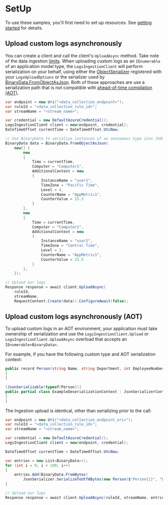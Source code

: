 # SetUp

To use these samples, you'll first need to set up resources. See [getting started](https://github.com/Azure/azure-sdk-for-net/blob/main/sdk/monitor/Azure.Monitor.Ingestion/README.md#getting-started) for details.

## Upload custom logs asynchronously

You can create a client and call the client's `UploadAsync` method. Take note of the data ingestion [limits](https://learn.microsoft.com/azure/azure-monitor/service-limits#custom-logs).  When uploading custom logs as an `IEnumerable` of an application model type, the `LogsIngestionClient` will perform serialization on your behalf, using either the [ObjectSerializer](https://learn.microsoft.com/dotnet/api/azure.core.serialization.objectserializer?view=azure-dotnet) registered with your `LogsUploadOptions` or the serializer used by [BinaryData.FromObjectAsJson](https://learn.microsoft.com/dotnet/api/system.binarydata.fromobjectasjson).  Both of these approaches are use a serialization path that is not compatible with [ahead-of-time compilation (AOT)](https://learn.microsoft.com/dotnet/core/deploying/native-aot).

```C# Snippet:UploadCustomLogsAsync
var endpoint = new Uri("<data_collection_endpoint>");
var ruleId = "<data_collection_rule_id>";
var streamName = "<stream_name>";

var credential = new DefaultAzureCredential();
LogsIngestionClient client = new(endpoint, credential);
DateTimeOffset currentTime = DateTimeOffset.UtcNow;

// Use BinaryData to serialize instances of an anonymous type into JSON
BinaryData data = BinaryData.FromObjectAsJson(
    new[] {
        new
        {
            Time = currentTime,
            Computer = "Computer1",
            AdditionalContext = new
            {
                InstanceName = "user1",
                TimeZone = "Pacific Time",
                Level = 4,
                CounterName = "AppMetric1",
                CounterValue = 15.3
            }
        },
        new
        {
            Time = currentTime,
            Computer = "Computer2",
            AdditionalContext = new
            {
                InstanceName = "user2",
                TimeZone = "Central Time",
                Level = 3,
                CounterName = "AppMetric1",
                CounterValue = 23.5
            }
        },
    });

// Upload our logs
Response response = await client.UploadAsync(
    ruleId,
    streamName,
    RequestContent.Create(data)).ConfigureAwait(false);
```

## Upload custom logs asynchronously (AOT)

To upload custom logs in an AOT environment, your application must take ownership of serialization and use the `LogsIngestionClient.Upload` or `LogsIngestionClient.UploadAsync` overload that accepts an `IEnumerable<BinaryData>`.   

For example, if you have the following custom type and AOT serialization context:
```C# Snippet:IngestionAotSerializationTypes
public record Person(string Name, string Department, int EmployeeNumber)
{
}

[JsonSerializable(typeof(Person))]
public partial class ExampleDeserializationContext : JsonSerializerContext
{
}
```

The Ingestion upload is identical, other than serializing prior to the call:
```C# Snippet:UploadLogDataIEnumerableAsyncAot
var endpoint = new Uri("<data_collection_endpoint_uri>");
var ruleId = "<data_collection_rule_id>";
var streamName = "<stream_name>";

var credential = new DefaultAzureCredential();
LogsIngestionClient client = new(endpoint, credential);

DateTimeOffset currentTime = DateTimeOffset.UtcNow;

var entries = new List<BinaryData>();
for (int i = 0; i < 100; i++)
{
    entries.Add(BinaryData.FromBytes(
        JsonSerializer.SerializeToUtf8Bytes(new Person($"Person{i}", "Department{i}", i))));
}

// Upload our logs
Response response = await client.UploadAsync(ruleId, streamName, entries).ConfigureAwait(false);
```
